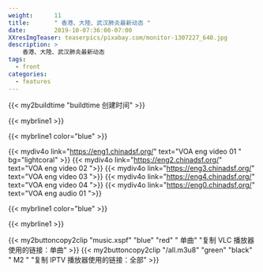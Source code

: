 ```yaml
---
weight:      11
title:       " 香港、大陸、武汉肺炎最新动态 "
date:        2019-10-07:36:00-07:00
XXresImgTeaser: teaserpics/pixabay.com/monitor-1307227_640.jpg
description: >
    香港、大陸、武汉肺炎最新动态
tags:
  - front
categories:
  - features
---
```


{{< my2buildtime "buildtime 创建时间" >}}


{{< mybrline1 >}}

{{< mybrline1 color="blue" >}}

{{< mydiv4o link="https://eng1.chinadsf.org/"     text="VOA eng video 01 " bg="lightcoral" >}}
{{< mydiv4o link="https://eng2.chinadsf.org/"     text="VOA eng video 02 ">}}
{{< mydiv4o link="https://eng3.chinadsf.org/"     text="VOA eng video 03 ">}}
{{< mydiv4o link="https://eng4.chinadsf.org/"     text="VOA eng video 04 ">}}
{{< mydiv4o link="https://eng0.chinadsf.org/"     text="VOA eng audio 01 ">}}


{{< mybrline1 color="blue" >}}

{{< mybrline1 >}}

{{< my2buttoncopy2clip "music.xspf"        "blue"   "red"    " 单曲"  "复制 VLC 播放器使用的链接：单曲" >}} {{< my2buttoncopy2clip      "/all.m3u8"         "green"  "black"  " M2 "    "复制 IPTV 播放器使用的链接：全部" >}} 


